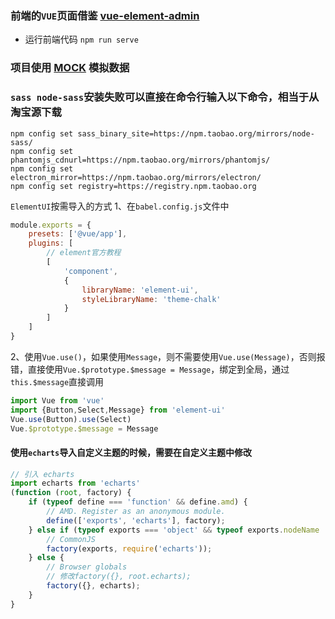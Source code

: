 ### 前端的`VUE`页面借鉴 [vue-element-admin](https://github.com/PanJiaChen/vue-element-admin) 
- 运行前端代码 `npm run serve`

### 项目使用 [MOCK](http://mockjs.com/) 模拟数据 

### `sass node-sass`安装失败可以直接在命令行输入以下命令，相当于从淘宝源下载
```
npm config set sass_binary_site=https://npm.taobao.org/mirrors/node-sass/
npm config set phantomjs_cdnurl=https://npm.taobao.org/mirrors/phantomjs/
npm config set electron_mirror=https://npm.taobao.org/mirrors/electron/
npm config set registry=https://registry.npm.taobao.org
```

`ElementUI`按需导入的方式
1、在`babel.config.js`文件中
```js
module.exports = {
    presets: ['@vue/app'],
    plugins: [
        // element官方教程
        [
            'component',
            {
                libraryName: 'element-ui',
                styleLibraryName: 'theme-chalk'
            }
        ]
    ]
}
```
2、使用`Vue.use()`，如果使用`Message`，则不需要使用`Vue.use(Message)`，否则报错，直接使用`Vue.$prototype.$message = Message`，绑定到全局，通过`this.$message`直接调用
```js
import Vue from 'vue'
import {Button,Select,Message} from 'element-ui'
Vue.use(Button).use(Select)
Vue.$prototype.$message = Message
```

#### 使用`echarts`导入自定义主题的时候，需要在自定义主题中修改
```js
// 引入 echarts
import echarts from 'echarts'
(function (root, factory) {
    if (typeof define === 'function' && define.amd) {
        // AMD. Register as an anonymous module.
        define(['exports', 'echarts'], factory);
    } else if (typeof exports === 'object' && typeof exports.nodeName !== 'string') {
        // CommonJS
        factory(exports, require('echarts'));
    } else {
        // Browser globals
        // 修改factory({}, root.echarts);
        factory({}, echarts);
    }
}
```